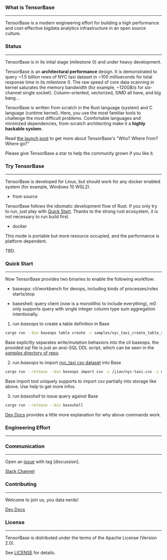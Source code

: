 ### What is TensorBase
---------------------
TensorBase is a modern engineering effort for building a high performance and cost-effective bigdata analytics infrastructure in an open source culture. 


### Status
---------
TensorBase is in its intial stage (milestone 0) and under heavy development. 

TensorBase is an **architectural performance** design. It is demonstrated to query ~1.5 billion rows of NYC taxi dataset in ~100 milliseconds for total response time in its milestone 0. The raw speed of core data scanning in kernel saturates the memory bandwidth (for example, ~120GB/s for six-channel single socket). Column-oriented, vectorized, SIMD all have, and big bang...

TensorBase is written from scratch in the Rust language (system) and C language (runtime kernel). Here, you use the most familiar tools to challenge the most difficult problems. Comfortable languages and minimized dependencies, from-scratch architecting make it a **highly hackable system**. 

Read [the launch post](https://tensorbase.io/2020/08/04/hello-base.html) to get more about TensorBase's "Who? Where from? Where go?"

Please give TensorBase a star to help the community grown if you like it.


### Try TensorBase
-----------------

TensorBase is developed for Linux, but should work for any docker enabled system (for example, Windows 10 WSL2).

* from source

TensorBase follows the idiomatic development flow of Rust. If you only try to run, just play with [Quick Start](#quick-start). Thanks to the strong rust ecosystem, it is not necessary to run build first.

* docker

This mode is portable but more resource occupied, and the performance is platform dependent.

TBD.


### Quick Start
--------------
Now TensorBase provides two binaries to enable the following workflow:

* baseops: cli/workbench for devops, including kinds of processes/roles starts/stop

* baseshell: query client (now is a monolithic to include everything), m0 only supports query with single integer column type sum aggregation intentionally.

1. run _baseops_ to create a table definition in Base
```bash
cargo run --bin baseops table create -c samples/nyc_taxi_create_table_sample.sql
```
Base explicitly separates write/mutation behaviors into the cli baseops. the provided sql file is just an ansi-SQL DDL script, which can be seen in the [*samples* directory of repo](samples).

2. run _baseops_ to import [nyc_taxi csv dataset](https://clickhouse.tech/docs/en/getting-started/example-datasets/nyc-taxi/) into Base
```bash
cargo run --release --bin baseops import csv -c /jian/nyc-taxi.csv -i nyc_taxi:trip_id,pickup_datetime,passenger_count:0,2,10:51
```
Base import tool uniquely supports to import csv partially into storage like above. Use help to get more infos.

3. run _baseshell_ to issue query against Base
```bash
cargo run --release --bin baseshell
```

[Dev Docs](/docs/dev.md) provides a little more explanation for why above commands work.


### Engineering Effort
----------------------



### Communication
----------------
Open an [issue](https://github.com/tensorbase/tensorbase/issues) with tag [discussion].

[Slack Channel](https://tensorbase.slack.com/)


### Contributing
---------------
Welcome to join us, you data nerds!

[Dev Docs](/docs/dev.md)


### License
----------
TensorBase is distributed under the terms of the Apache License (Version 2.0).

See [LICENSE](LICENSE) for details.

